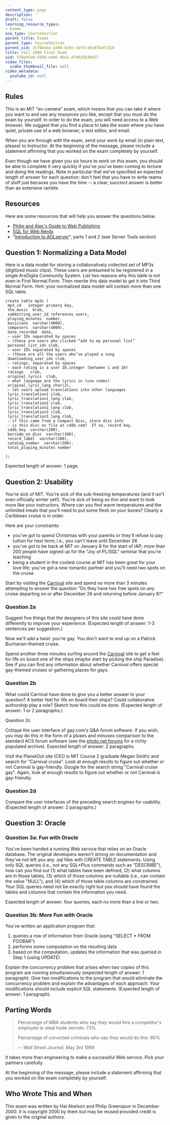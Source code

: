 ```yaml
---
content_type: page
description: ''
draft: false
learning_resource_types:
- Exams
ocw_type: CourseSection
parent_title: Exams
parent_type: CourseSection
parent_uid: 3cf8bdea-1d49-826e-cbfd-ddc07baf1318
title: Fall 2000 Final Exam
uid: 5f0a9fe8-5569-ee06-9be1-d79825b30d27
video_files:
  video_thumbnail_file: null
video_metadata:
  youtube_id: null
---
```

## Rules

This is an MIT "ex-camera" exam, which means that you can take it where you want to and use any resources you like, except that you must do the exam by yourself. In order to do the exam, you will need access to a Web browser. We suggest that you find a place to take the exam where you have quiet, private use of a web browser, a text editor, and email.

When you are through with the exam, send your work by email (in plain text, please) to Instructor. At the beginning of the message, please include a statement affirming that you worked on the exam completely by yourself.

Even though we have given you six hours to work on this exam, you should be able to complete it very quickly if you've you've been coming to lecture and doing the readings. Note in particular that we've specified an expected length of answer for each question: don't feel that you have to write reams of stuff just because you have the time -- a clear, succinct answer is better than an extensive ramble.

## Resources

Here are some resources that will help you answer the questions below.

- [Philip and Alex's Guide to Web Publishing](http://philip.greenspun.com/panda/)
- [SQL for Web Nerds](http://philip.greenspun.com/sql/)
- "[Introduction to AOLserver](http://philip.greenspun.com/wtr/)", parts 1 and 2 (see Server Tools section)

## Question 1: Normalizing a Data Model

Here is a data model for storing a collaboratively collected set of MP3s (digitized music clips). These users are presumed to be registered in a single ArsDigita Community System. List two reasons why this table is not even in First Normal Form. Then rewrite this data model to get it into Third Normal Form. Hint: your normalized data model will contain more than one SQL table.

```plaintext
create table mp3s (
 mp3_id   integer primary key,
 the_music  blob,
 submitting_user_id references users,
 playing_minutes  number,
 musicians  varchar(4000),
 composers  varchar(4000),
 date_recorded  date,
 – user IDs separated by spaces
 – (these are users who clicked “add to my personal list”
 personal_list_ids clob,
 – user IDs separated by spaces
 – (these are all the users who’ve played a song
 downloading_user_ids clob,
 – ratings, separated by spaces
 – each rating is a user ID,integer (between 1 and 10)
 ratings   clob,
 original_lyrics  clob,
 – what language are the lyrics in (use codes)
 original_lyric_lang char(2),
 – let users upload translations into other languages
 lyric_translation1 clob,
 lyric_translation1_lang clob,
 lyric_translation2 clob,
 lyric_translation2_lang clob,
 lyric_translation3 clob,
 lyric_translation3_lang clob,
 – if this came from a Compact Disc, store disc info
 – is this disc on file at cddb.com?  If so, record key.
 cddb_key  varchar(200),
 barcode_on_disc  varchar(100),
 record_label  varchar(200),
 catalog_number  varchar(200),
 total_playing_minutes number

);
```

Expected length of answer: 1 page.

## Question 2: Usability

You're sick of MIT. You're sick of the sub-freezing temperatures (and it isn't even officially winter yet!). You're sick of being so thin and want to look more like your instructors. Where can you find warm temperatures and the unlimited meals that you'll need to put some flesh on your bones? Clearly a Caribbean cruise is in order.

Here are your constraints:

- you've got to spend Christmas with your parents or they'll refuse to pay tuition for next term; i.e., you can't leave until December 26
- you've got to be back at MIT on January 8 for the start of IAP; more than 200 people have signed up for the "Joy of PL/SQL" seminar that you're teaching
- being a student in the coolest course at MIT has been great for your love life; you've got a new romantic partner and you'll need two spots on the cruise

Start by visiting the [Carnival](http://www.carnival.com) site and spend no more than 3 minutes attempting to answer the question "Do they have two free spots on any cruise departing on or after December 26 and returning before January 8?"

### Question 2a

Suggest five things that the designers of this site could have done differently to improve your experience. (Expected length of answer: 1-3 sentences per suggestion.)

Now we'll add a twist: you're gay. You don't want to end up on a Patrick Buchanan-themed cruise.

Spend another three minutes surfing around the [Carnival](http://www.carnival.com) site to get a feel for life on board one of the ships (maybe start by picking the ship Paradise). See if you can find any information about whether Carnival offers special gay-themed cruises or gathering places for gays.

### Question 2b

What could Carnival have done to give you a better answer to your question? A better feel for life on board their ships? Could collaborative authorship play a role? Sketch how this could be done. (Expected length of answer: 1 or 2 paragraphs.)

Question 2c

Critique the user interface of gay.com's Q&A forum software. If you wish, you may do this in the form of a pluses and minuses comparison to the standard ACS forum software (see the [photo.net forums](http://photo.net/community/) for a richly populated archive). Expected length of answer: 2 paragraphs.

Visit the PlanetOut site (CEO is MIT Course 2 graduate Megan Smith) and search for "Carnival cruise". Look at enough results to figure out whether or not Carnival is gay-friendly. Google for the search string "Carnival cruise gay". Again, look at enough results to figure out whether or not Carnival is gay-friendly.

### Question 2d

Compare the user interfaces of the preceding search engines for usability. (Expected length of answer: 2 paragraphs.)

## Question 3: Oracle

### Question 3a: Fun with Oracle

You've been handed a running Web service that relies on an Oracle database. The original developers weren't strong on documentation and they've not left you any .sql files with CREATE TABLE statements. Using only SQL queries (i.e., not any SQL\*Plus commands such as "DESCRIBE"), how can you find out (1) what tables have been defined, (2) what columns are in those tables, (3) which of those columns are nullable (i.e., can contain the value "NULL"), and (4) which of those table columns are constrained. Your SQL queries need not be exactly right but you should have found the tables and columns that contain the information you need.

Expected length of answer: four queries, each no more than a line or two.

### Question 3b: More Fun with Oracle

You've written an application program that:

1. queries a row of information from Oracle (using "SELECT \* FROM FOOBAR")
2. performs some computation on the resulting data
3. based on the computation, updates the information that was queried in Step 1 (using UPDATE)

Explain the concurrency problem that arises when two copies of this program are running simultaneously (expected length of answer: 1 paragraph). Give two modifications to the program that would eliminate the concurrency problem and explain the advantages of each approach. Your modifications should include explicit SQL statements. (Expected length of answer: 1 paragraph).

## Parting Words

> Percentage of MBA students who say they would hire a competitor's employee to steal trade secrets: 73%
> 
> Percentage of convicted criminals who say they would do this: 60%
> 
> \-- _Wall Street Journal_, May 3rd 1999

It takes more than engineering to make a successful Web service. Pick your partners carefully.

At the beginning of the message, please include a statement affirming that you worked on the exam completely by yourself.

## Who Wrote This and When

This exam was written by Hal Abelson and Philip Greenspun in December 2000. It is copyright 2000 by them but may be reused provided credit is given to the original authors.